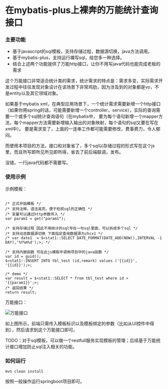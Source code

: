 # 在mybatis-plus上裸奔的万能统计查询接口

### 主要功能

* 基于javascript的sql模板，支持存储过程，数据源切换，java方法调用。
* 基于mybatis-plus，支持运行裸写sql，给您多一种选择。
* 结合上述两个功能提供了万能http接口，让你不用写java代码也能完成老板的需求

这个万能接口非常适合统计类的需求，统计需求的特点是：需求多变，实际需求开发过程中往往发现对象设计在该场景下非常鸡肋，因为涉及到的对象都是vo，不是entity以及其它领域对象。

如果基于mybatis xml，在典型应用场景下，一个统计需求需要新增一个http接口（如果你用spring的话，可能需要新增一个controller，service），实际的查询需要一个或多个sql统计查询语句（在mybatis中，
要为每个语句新增一个mapper方法，每个mapper方法需要新增输入输出的对象映射，每个语句的sql又要在写在xml中）。
要是需求变了，上面的一连串工作都可能需要修改，费事费力，令人郁闷。

而使用本项目的方法，接口和对象省了，多个sql以存储过程的形式写在这个js里，而且所写即所见所见即所得，省去了前后端联调，发布。

没错，一行java代码都不需要写。

### 使用示例

示例模板：

```

/* 正式开始模板 */
/* 支持注释，语法高亮，便于检视sql的正确性 */
/* 变量可以通过http参数传入 */
var param1 = get("param1");

/* 支持存储过程 因此不用统计的sql写在一句sql里面，可以拆成多个sql */
/* 支持动态数据源切换 下面指定查询数据源为zhcx1 */
/* var date1  = $<stat1::SELECT DATE_FORMAT(DATE_ADD(NOW(),INTERVAL -1 DAY),'%Y%m%d');>; */

/* 支持内嵌函数 可在此js模板中调用项目中的java函数 */
var id = guid();
$<stat1::INSERT INTO tbl_test (id,remark) values ('{{id}}', '{{id}}');>;

/* demo */
var result = $<stat1::SELECT * from tbl_test where id > '{{param1}}';>;
/* 返回结果 */
return result;
```



万能接口：

![万能接口](https://dlx-export.oss-cn-hangzhou.aliyuncs.com/690546270128832512_企业微信截图_15846803761538.png)

如上图所示，前端只需传入模板标识以及模板绑定的参数（比如从UI控件中得到），然后请求到这个万能接口即可。

TODO：对于sql模板，可以做一个restfull服务实现模板的管理；后续基于万能统计接口增加防止sql注入相关的功能。

### 如何运行

```
mvn clean install
```

按照一般操作运行springboot项目即可。